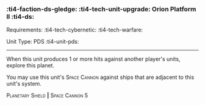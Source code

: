 ### :ti4-faction-ds-gledge: :ti4-tech-unit-upgrade: **Orion Platform II** :ti4-ds:

Requirements: :ti4-tech-cybernetic: :ti4-tech-warfare:

Unit Type: PDS :ti4-unit-pds:

---

When this unit produces 1 or more hits against another player's units, explore this planet.

You may use this unit's <span style="font-variant:small-caps;">Space Cannon</span> against ships that are adjacent to this unit's system.

<span style="font-variant:small-caps;">Planetary Shield</span> __|__ <span style="font-variant:small-caps;">Space Cannon 5</span>
